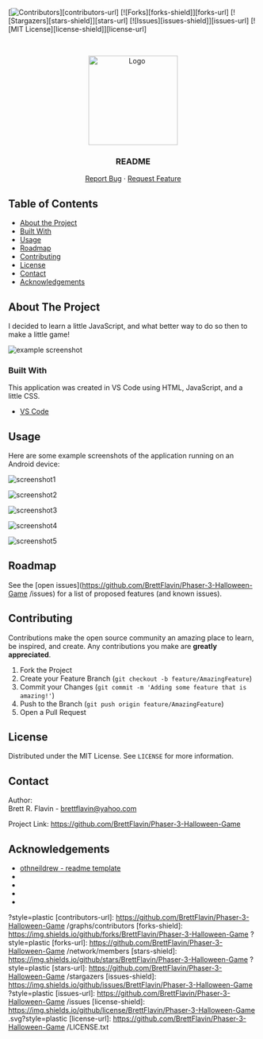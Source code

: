 <!-- INSTRUCTIONS - do a find a replace on "Phaser-3-Halloween-Game
" and replace with current GitHub repository name. -->

<!--
*** Markdown "reference style" links used for readability.
*** Reference links are enclosed in brackets [ ] instead of parentheses ( )
*** https://www.markdownguide.org/basic-syntax/#reference-style-links
-->

<!--------------------->
<!-- PROJECT SHIELDS -->
<!--------------------->

[![Contributors][contributors-shield]][contributors-url]
[![Forks][forks-shield]][forks-url]
[![Stargazers][stars-shield]][stars-url]
[![Issues][issues-shield]][issues-url]
[![MIT License][license-shield]][license-url]

<!------------------>
<!-- PROJECT LOGO -->
<!------------------>
<br />
<p align="center">
  <a href="https://github.com/BrettFlavin/Phaser-3-Halloween-Game
  ">
    <img src="CoronaLogo.png" alt="Logo" width="180" height="180" alt="project logo">
  </a>

  <h3 align="center">README</h3>

  <p align="center">    
    <a href="https://github.com/BrettFlavin/Phaser-3-Halloween-Game
    /issues">Report Bug</a>
    ·
    <a href="https://github.com/BrettFlavin/Phaser-3-Halloween-Game
    /issues">Request Feature</a>
  </p>
</p>

<!----------------------->
<!-- TABLE OF CONTENTS -->
<!----------------------->

## Table of Contents

- [About the Project](#about-the-project)
- [Built With](#built-with)
- [Usage](#usage)
- [Roadmap](#roadmap)
- [Contributing](#contributing)
- [License](#license)
- [Contact](#contact)
- [Acknowledgements](#acknowledgements)

<!----------------------->
<!-- ABOUT THE PROJECT -->
<!----------------------->

## About The Project

I decided to learn a little JavaScript, and what better way to do so then to make a little game!

![example screenshot](example_screenshot.gif)

<!---------------->
<!-- BUILT WITH -->
<!---------------->

### Built With

This application was created in VS Code using HTML, JavaScript, and a little CSS.

- [VS Code](https://code.visualstudio.com/Download)

<!-------------------->
<!-- USAGE EXAMPLES -->
<!-------------------->

## Usage

Here are some example screenshots of the application running on an Android device:

![screenshot1](screenshot1.png)

![screenshot2](screenshot2.png)

![screenshot3](screenshot3.png)

![screenshot4](screenshot4.png)

![screenshot5](screenshot5.png)

<!------------->
<!-- ROADMAP -->
<!------------->

## Roadmap

See the [open issues](https://github.com/BrettFlavin/Phaser-3-Halloween-Game
/issues) for a list of proposed features (and known issues).

<!------------------>
<!-- CONTRIBUTING -->
<!------------------>

## Contributing

Contributions make the open source community an amazing place to learn, be inspired, and create. Any contributions you make are **greatly appreciated**.

1. Fork the Project
2. Create your Feature Branch (`git checkout -b feature/AmazingFeature`)
3. Commit your Changes (`git commit -m 'Adding some feature that is amazing!'`)
4. Push to the Branch (`git push origin feature/AmazingFeature`)
5. Open a Pull Request

<!------------->
<!-- LICENSE -->
<!------------->

## License

Distributed under the MIT License. See `LICENSE` for more information.

<!------------->
<!-- CONTACT -->
<!------------->

## Contact

Author:
<br />
Brett R. Flavin - brettflavin@yahoo.com

Project Link: [https://github.com/BrettFlavin/Phaser-3-Halloween-Game
](https://github.com/BrettFlavin/Phaser-3-Halloween-Game)

<!---------------------->
<!-- ACKNOWLEDGEMENTS -->
<!---------------------->

## Acknowledgements

- [othneildrew - readme template](https://github.com/othneildrew/Best-README-Template)
- [](https://)
- [](https://)
- [](https://)
- [](https://)

<!----------------------------->
<!-- MARKDOWN LINKS & IMAGES -->
<!----------------------------->
<!-- https://www.markdownguide.org/basic-syntax/#reference-style-links -->

[contributors-shield]: https://img.shields.io/github/contributors/BrettFlavin/Phaser-3-Halloween-Game

?style=plastic
[contributors-url]: https://github.com/BrettFlavin/Phaser-3-Halloween-Game
/graphs/contributors
[forks-shield]: https://img.shields.io/github/forks/BrettFlavin/Phaser-3-Halloween-Game
?style=plastic
[forks-url]: https://github.com/BrettFlavin/Phaser-3-Halloween-Game
/network/members
[stars-shield]: https://img.shields.io/github/stars/BrettFlavin/Phaser-3-Halloween-Game
?style=plastic
[stars-url]: https://github.com/BrettFlavin/Phaser-3-Halloween-Game
/stargazers
[issues-shield]: https://img.shields.io/github/issues/BrettFlavin/Phaser-3-Halloween-Game
?style=plastic
[issues-url]: https://github.com/BrettFlavin/Phaser-3-Halloween-Game
/issues
[license-shield]: https://img.shields.io/github/license/BrettFlavin/Phaser-3-Halloween-Game
.svg?style=plastic
[license-url]: https://github.com/BrettFlavin/Phaser-3-Halloween-Game
/LICENSE.txt
